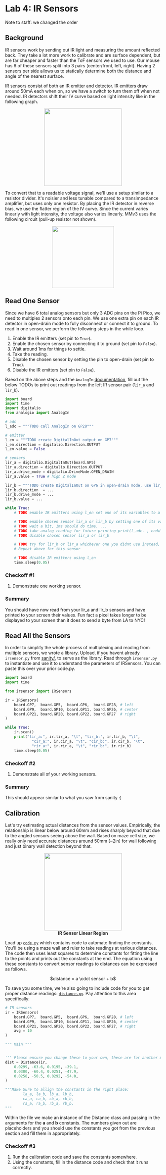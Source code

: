 # Lab 4: IR Sensors
Note to staff: we changed the order
## Background

IR sensors work by sending out IR light and measuring the amount reflected back. They take a lot more work to calibrate and are surface dependent, but are far cheaper and faster than the ToF sensors we used to use. Our mouse has 6 of these sensors split into 3 pairs (center/front, left, right). Having 2 sensors per side allows us to statically determine both the distance and angle of the nearest surface.

IR sensors consist of both an IR emitter and detector. IR emitters draw around 50mA each when on, so we have a switch to turn them off when not needed. IR detectors shift their IV curve based on light intensity like in the following graph.

<p align="center">
    <img height="250px" src="https://courses.engr.illinois.edu/ece110/sp2021/content/courseNotes/files/images/photodiodes/PhotodiodeIV.png"/>
</p>

To convert that to a readable voltage signal, we'll use a setup similar to a resistor divider. It's noisier and less tunable compared to a transimpedance amplifier, but uses only one resistor. By placing the IR detector in reverse bias, we use the flatter region of the IV curve. Since the current varies linearly with light intensity, the voltage also varies linearly. MMv3 uses the following circuit (pull-up resistor not shown).

<p align="center">
    <img height="200px" src="imgs/ir_circuit.png"/>
</p>

## Read One Sensor

Since we have 6 total analog sensors but only 3 ADC pins on the Pi Pico, we need to multiplex 2 sensors onto each pin. We use one extra pin on each IR detector in open-drain mode to fully disconnect or connect it to ground. To read in one sensor, we perform the following steps in the while loop.

1. Enable the IR emitters (set pin to `True`).
2. Enable the chosen sensor by connecting it to ground (set pin to `False`).
3. Wait around 1ms for things to settle.
4. Take the reading.
5. Disable the chosen sensor by setting the pin to open-drain (set pin to `True`).
6. Disable the IR emitters (set pin to `False`).

Baesd on the above steps and the `AnalogIn` [documentation](https://circuitpython.readthedocs.io/en/latest/shared-bindings/analogio/index.html), fill out the below TODOs to print out readings from the left IR sensor pair (`lir_a` and `lir_b`).

```python
import board
import time
import digitalio
from analogio import AnalogIn

# adc 
l_adc = """TODO call AnalogIn on GP28"""

# emitter 
l_en = """TODO create DigitalInOut output on GP7"""
l_en.direction = digitalio.Direction.OUTPUT
l_en.value = False

# sensors
lir_a = digitalio.DigitalInOut(board.GP5)
lir_a.direction = digitalio.Direction.OUTPUT
lir_a.drive_mode = digitalio.DriveMode.OPEN_DRAIN
lir_a.value = True # high Z mode

lir_b = """TODO create DigitalInOut on GP6 in open-drain mode, use lir_a as direct inspiration"""
lir_b.direction  = ...
lir_b.drive_mode = ...
lir_b.value = ...

while True:
    # TODO enable IR emitters using l_en set one of its variables to a (boolean)

    # TODO enable chosen sensor lir_a or lir_b by setting one of its variable to false
    # TODO wait a bit, 1ms should do time. ...
    # TODO take analog reading for future printing print(l_adc. , end=" ")
    # TODO disable chosen sensor lir_a or lir_b 

    # TODO try for lir_b or lir_a whichever one you didnt use instead, enable chosen sensor etc
    # Repeat above for this sensor

    # TODO disable IR emitters using l_en 
    time.sleep(0.05)
```

### Checkoff #1

1. Demonstrate one working sensor.

### Summary 
You should have now read from your lir_a and lir_b sensors and have printed to your screen their values. Fun fact a pixel takes longer to be displayed to your screen than it does to send a byte from LA to NYC!

## Read All the Sensors

In order to simplify the whole process of multiplexing and reading from multiple sensors, we wrote a library. Upload, if you havent already `irsensor.py` from [sanity/](../labs/sanity), to serve as the library. Read through `irsensor.py` to instantiate and use it to understand the parameters of IRSensors. You can paste this over your prior code.py.

```python
import board
import time

from irsensor import IRSensors

ir = IRSensors(
    board.GP7,  board.GP5,  board.GP6,  board.GP28, # left
    board.GP9,  board.GP10, board.GP11, board.GP26, # center
    board.GP21, board.GP20, board.GP22, board.GP27  # right
)

while True:
    ir.scan()
    print("lir_a:", ir.lir_a, "\t", "lir_b:", ir.lir_b, "\t",
            "cir_a:", ir.cir_a, "\t", "cir_b:", ir.cir_b, "\t",
            "rir_a:", ir.rir_a, "\t", "rir_b:", ir.rir_b)
    time.sleep(0.05)
```

### Checkoff #2

1. Demonstrate all of your working sensors.

### Summary
This should appear similar to what you saw from sanity :)

## Calibration

Let's try estimating actual distances from the sensor values. Empirically, the relationship is linear below around 60mm and rises sharply beyond that due to the angled sensors seeing above the wall. Based on maze cell size, we really only need accurate distances around 50mm (~2in) for wall following and just binary wall detection beyond that.

<p align="center">
    <img height="250px" src="imgs/ir_graph.png"/>
    <br>
    <a><b>IR Sensor Linear Region</b></a>
</p>

Load up [`code.py`](../labs/lab4/code.py) which contains code to automate finding the constants. You'll be using a maze wall and ruler to take readings at various distances. The code then uses least squares to determine constants for fitting the line to the points and prints out the constants at the end. The equation using these constants to convert sensor readings to distances can be expressed as follows.

<p align="center">
    $distance = a \cdot sensor + b$
</p>

To save you some time, we're also going to include code for you to get proper distance readings: [`distance.py`](../labs/lab4/distance.py). 
Pay attention to this area specifically: 

```python
# IR sensors
ir = IRSensors(
    board.GP7,  board.GP5,  board.GP6,  board.GP28, # left
    board.GP9,  board.GP10, board.GP11, board.GP26, # center
    board.GP21, board.GP20, board.GP22, board.GP27, # right
    avg = 10
)

""" Main """


''' Please ensure you change these to your own, these are for another mouse'''
dist = Distance(ir,
    0.0299, -63.6, 0.0195, -39.1,
    0.0300, -60.4, 0.0251, -47.9,
    0.0258, -50.5, 0.0292, -54.0,
)

"""Make Sure to allign the constants in the right place:
        la_a, la_b, lb_a, lb_b,
        ca_a, ca_b, cb_a, cb_b,
        ra_a, ra_b, rb_a, rb_b,
"""
```

Within the file we make an instance of the Distance class and passing in the arguments for the __a__ and __b__ constants. The numbers given out are placeholders and you should use the constants you got from the previous section and fill them in appropriately. 

### Checkoff #3

1. Run the calibration code and save the constants somewhere.
2. Using the constants, fill in the distance code and check that it runs correctly.

